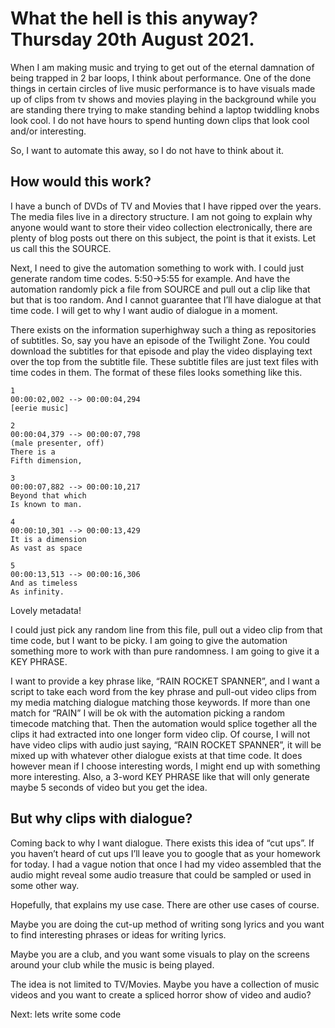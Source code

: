 # What the hell is this anyway? Thursday 20th August 2021.

When I am making music and trying to get out of the eternal damnation of being trapped in 2 bar loops, I think about performance. One of the done things in certain circles of live music performance is to have visuals made up of clips from tv shows and movies playing in the background while you are standing there trying to make standing behind a laptop twiddling knobs look cool. I do not have hours to spend hunting down clips that look cool and/or interesting. 

So, I want to automate this away, so I do not have to think about it.

## How would this work?

I have a bunch of DVDs of TV and Movies that I have ripped over the years. The media files live in a directory structure. I am not going to explain why anyone would want to store their video collection electronically, there are plenty of blog posts out there on this subject, the point is that it exists. Let us call this the SOURCE.

Next, I need to give the automation something to work with. I could just generate random time codes. 5:50->5:55 for example. And have the automation randomly pick a file from SOURCE and pull out a clip like that but that is too random. And I cannot guarantee that I’ll have dialogue at that time code. I will get to why I want audio of dialogue in a moment.

There exists on the information superhighway such a thing as repositories of subtitles. So, say you have an episode of the Twilight Zone. You could download the subtitles for that episode and play the video displaying text over the top from the subtitle file. These subtitle files are just text files with time codes in them. The format of these files looks something like this.

```
1
00:00:02,002 --> 00:00:04,294
[eerie music]

2
00:00:04,379 --> 00:00:07,798
(male presenter, off)
There is a
Fifth dimension,

3
00:00:07,882 --> 00:00:10,217
Beyond that which
Is known to man.

4
00:00:10,301 --> 00:00:13,429
It is a dimension
As vast as space

5
00:00:13,513 --> 00:00:16,306
And as timeless
As infinity.
```

Lovely metadata! 

I could just pick any random line from this file, pull out a video clip from that time code, but I want to be picky. I am going to give the automation something more to work with than pure randomness. I am going to give it a KEY PHRASE.

I want to provide a key phrase like, “RAIN ROCKET SPANNER”, and I want a script to take each word from the key phrase and pull-out video clips from my media matching dialogue matching those keywords. If more than one match for “RAIN” I will be ok with the automation picking a random timecode matching that.
Then the automation would splice together all the clips it had extracted into one longer form video clip.
Of course, I will not have video clips with audio just saying, “RAIN ROCKET SPANNER”, it will be mixed up with whatever other dialogue exists at that time code. It does however mean if I choose interesting words, I might end up with something more interesting. Also, a 3-word KEY PHRASE like that will only generate maybe 5 seconds of video but you get the idea.

## But why clips with dialogue?

Coming back to why I want dialogue. There exists this idea of “cut ups”. If you haven’t heard of cut ups I’ll leave you to google that as your homework for today. I had a vague notion that once I had my video assembled that the audio might reveal some audio treasure that could be sampled or used in some other way.

Hopefully, that explains my use case. There are other use cases of course.

Maybe you are doing the cut-up method of writing song lyrics and you want to find interesting phrases or ideas for writing lyrics.

Maybe you are a club, and you want some visuals to play on the screens around your club while the music is being played.

The idea is not limited to TV/Movies. Maybe you have a collection of music videos and you want to create a spliced horror show of video and audio?

Next: lets write some code

